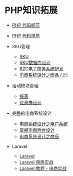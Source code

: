 PHP知识拓展
===

- [PHP 代码规范](https://github.com/hfcorriez/fig-standards/blob/zh_CN/%E6%8E%A5%E5%8F%97/PSR-2-coding-style-guide.md)
- [PHP 代码规范](http://segmentfault.com/a/1190000000443795)

- SKU管理
  - [SKU](https://wenku.baidu.com/view/9e8de10e6c85ec3a87c2c5c5.html)
  - [SKU数据库设计](http://blog.kevin2020.com/better/articles/2018/01/08/1515421806301.html) 
  - [B2C电子商务系统研发](https://www.kancloud.cn/hx78/sql/452518B2C) 
  - [电商系统设计之商品 (上)](https://juejin.im/entry/5b433c6fe51d4518ef2cb17c)
  
- 活动模块管理
  - [报表](https://www.cnblogs.com/mmmjiang13/archive/2012/07/05/2575538.html)
  - [优惠券设计](https://www.jianshu.com/p/fc12e43297e6)
  
- 完整的电商系统设计
  - [电商系统设计之用户系统](https://segmentfault.com/a/1190000015294891)
  - [掌握电商后台设计](http://www.yixieshi.com/78740.html)
  - [电商系统设计之商品](https://segmentfault.com/a/1190000015887494)
  
- Laravel
  - [Laravel](https://laravel.com/)
  - [Laravel 电商实战](https://github.com/summerblue/laravel-shop)
  - [Laravel 教程 - 电商实战](https://laravel-china.org/courses/laravel-shop)